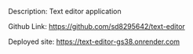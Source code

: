 Description: Text editor application

Github Link: https://github.com/sd8295642/text-editor

Deployed site: https://text-editor-gs38.onrender.com
